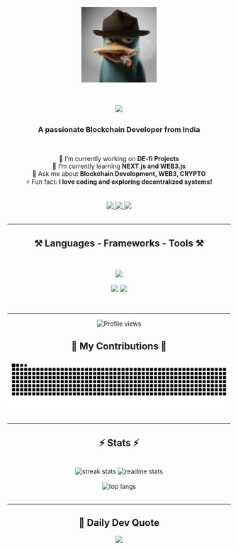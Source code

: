 <p align="center">
  <img align="center" alt="coding" width="170" src="https://github.com/Platypus96/Platypus96/blob/main/Platypus.jpg">
</p>

<h1 align="center">
  <img align="center" src="https://readme-typing-svg.herokuapp.com/?font=Righteous&size=35&center=true&vCenter=true&width=500&height=70&duration=4000&lines=Hi+There!+👋;+I'm+Adarsh+Kumar!;" />
</h1>

<h3 align="center">A passionate Blockchain Developer from India</h3>

<br/>

<div align="center">
  
🔭 I’m currently working on **DE-fi Projects** <br/>
🌱 I’m currently learning **NEXT.js and WEB3.js** <br/>
💬 Ask me about **Blockchain Development, WEB3, CRYPTO** <br/>
⚡ Fun fact: **I love coding and exploring decentralized systems!**

</div>

<br/>

<div align="center">
  <a href="mailto:adarshkr1375@gmail.com">
    <img src="https://img.shields.io/badge/Gmail-333333?style=for-the-badge&logo=gmail&logoColor=red" />
  </a>
  <a href="https://www.linkedin.com/in/adarsh-kumar-6a403a297/" target="_blank">
    <img src="https://img.shields.io/badge/LinkedIn-0077B5?style=for-the-badge&logo=linkedin&logoColor=white" />
  </a>
  <a href="https://platypus96.github.io/Platypus96_portfolio/" target="_blank">
    <img src="https://img.shields.io/badge/Portfolio-FF5722?style=for-the-badge&logo=google-chrome&logoColor=white" />
  </a>
</div>

<br/>
<hr/>

<h2 align="center">⚒️ Languages - Frameworks - Tools ⚒️</h2>
<br/>

<p align="center">
  <img src="https://skillicons.dev/icons?i=solidity,react,tailwind,html,css,github,git,javascript,nodejs,mongodb,c,cpp" />
</p>

<p align="center">
  <img src="https://img.shields.io/badge/Web3.js-black?style=for-the-badge&logo=web3.js&logoColor=white" />
  <img src="https://img.shields.io/badge/Hardhat- black?style=for-the-badge&logo=ethereum&logoColor=black" />
</p>

<br/>
<hr/>

<div align="center">
  
![Profile views](https://komarev.com/ghpvc/?username=Platypus96&label=Profile%20views&color=0e75b6&style=flat)
</div>


<div align="center">
  <h2>🐍 My Contributions 🐍</h2>
  <img src="https://raw.githubusercontent.com/Platypus96/Platypus96/output/github-snake-dark.svg" />
</div>



<br/>
<hr/>

<h2 align="center">⚡ Stats ⚡</h2>
<br/>

<div align="center">
  <img width="390" src="https://github-readme-streak-stats-salesp07.vercel.app/?user=Platypus96&count_private=true&theme=react&border_radius=10" alt="streak stats"/>
  <img width="390" src="https://github-readme-stats-salesp07.vercel.app/api?username=Platypus96&count_private=true&show_icons=true&theme=react&rank_icon=github&border_radius=10" alt="readme stats" />
  <br/><br/>
  <img width="325" src="https://github-readme-stats-salesp07.vercel.app/api/top-langs/?username=Platypus96&hide=HTML&langs_count=8&layout=compact&theme=react&border_radius=10&size_weight=0.5&count_weight=0.5" alt="top langs" />
</div>

<br/>
<hr/>

<h2 align="center">🧠 Daily Dev Quote</h2>

<p align="center">
  <img src="https://quotes-github-readme.vercel.app/api?type=horizontal&theme=dark" />
</p>

<br/>

<!-- Optional: Ko-fi donation button (currently empty link) -->
<div align="center">
  <a href="https://ko-fi.com/your_kofi_username" target="_blank">
    <!-- You can add your ko-fi button here if needed -->
  </a>
</div>
